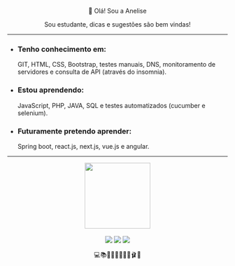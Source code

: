<p align="center">👋 Olá! Sou a Anelise</p>

<p align="center">Sou estudante, dicas e sugestões são bem vindas!</p>
  <hr>
<ul>
 <li><h3>Tenho conhecimento em:</h3></li>
  <p>GIT, HTML, CSS, Bootstrap, testes manuais, DNS, monitoramento de servidores e consulta de API (através do insomnia).</p>
  
<li><h3>Estou aprendendo:</h3></li>
  <p>JavaScript, PHP, JAVA, SQL e testes automatizados (cucumber e selenium).</p>
  
<li><h3>Futuramente pretendo aprender:</h3></li>
  <p>Spring boot, react.js, next.js, vue.js e angular.</p>
</ul>
    <hr>
  <div align="center">
  <a href="https://github.com/anelisevaz">
  <img height="150em" src="https://github-readme-stats.vercel.app/api/top-langs/?username=anelisevaz&layout=compact&langs_count=7&theme=dracula"/>
</div>
  
<br>
  <div align="center">
 <a href="https://discord.gg/wy6CrbHHJe" target="_blank"><img src="https://img.shields.io/badge/Discord-7289DA?style=for-the-badge&logo=discord&logoColor=white" target="_blank"></a> 
  <a href="https://www.linkedin.com/in/anelise-vaz-958270217/" target="_blank"><img src="https://img.shields.io/badge/-LinkedIn-%230077B5?style=for-the-badge&logo=linkedin&logoColor=white" target="_blank"></a> 
  <a href="https://instagram.com/ane.lisevaz" target="_blank"><img src="https://img.shields.io/badge/-Instagram-%23E4405F?style=for-the-badge&logo=instagram&logoColor=white" target="_blank"></a>
 </div>
  
  
  <p align="center">💻📚🌱🐰🍦🧘‍♀️🎷🩰🎨</p> 
  
